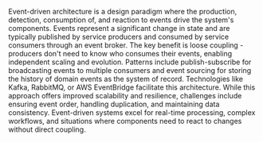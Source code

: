Event-driven architecture is a design paradigm where the production, detection, consumption of, and reaction to events drive the system's components. Events represent a significant change in state and are typically published by service producers and consumed by service consumers through an event broker. The key benefit is loose coupling - producers don't need to know who consumes their events, enabling independent scaling and evolution. Patterns include publish-subscribe for broadcasting events to multiple consumers and event sourcing for storing the history of domain events as the system of record. Technologies like Kafka, RabbitMQ, or AWS EventBridge facilitate this architecture. While this approach offers improved scalability and resilience, challenges include ensuring event order, handling duplication, and maintaining data consistency. Event-driven systems excel for real-time processing, complex workflows, and situations where components need to react to changes without direct coupling.